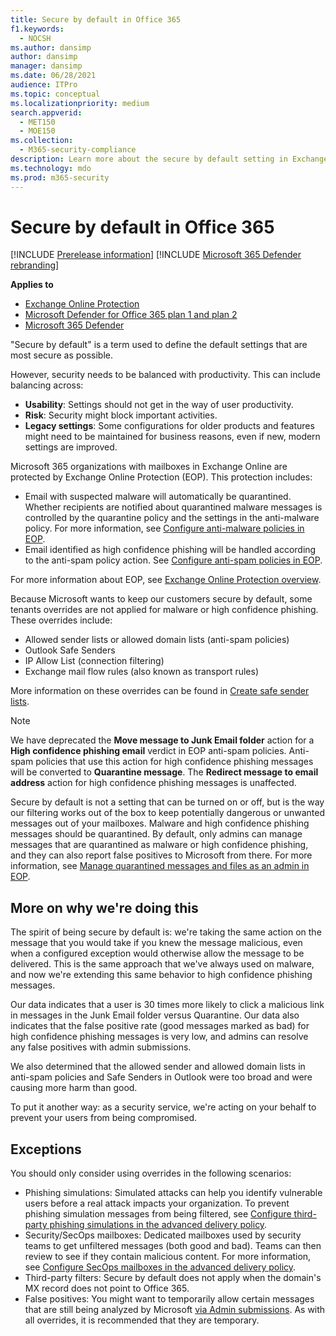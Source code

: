 ```yaml
---
title: Secure by default in Office 365
f1.keywords: 
  - NOCSH
ms.author: dansimp
author: dansimp
manager: dansimp
ms.date: 06/28/2021
audience: ITPro
ms.topic: conceptual
ms.localizationpriority: medium
search.appverid: 
  - MET150
  - MOE150
ms.collection: 
  - M365-security-compliance
description: Learn more about the secure by default setting in Exchange Online Protection (EOP)
ms.technology: mdo
ms.prod: m365-security
---
```


# Secure by default in Office 365

[!INCLUDE [Prerelease information](../includes/prerelease.md)]
[!INCLUDE [Microsoft 365 Defender rebranding](../includes/microsoft-defender-for-office.md)]

**Applies to**
- [Exchange Online Protection](exchange-online-protection-overview.md)
- [Microsoft Defender for Office 365 plan 1 and plan 2](defender-for-office-365.md)
- [Microsoft 365 Defender](../defender/microsoft-365-defender.md)

"Secure by default" is a term used to define the default settings that are most secure as possible.

However, security needs to be balanced with productivity. This can include balancing across:

- **Usability**: Settings should not get in the way of user productivity.
- **Risk**: Security might block important activities.
- **Legacy settings**: Some configurations for older products and features might need to be maintained for business reasons, even if new, modern settings are improved.

Microsoft 365 organizations with mailboxes in Exchange Online are protected by Exchange Online Protection (EOP). This protection includes:

- Email with suspected malware will automatically be quarantined. Whether recipients are notified about quarantined malware messages is controlled by the quarantine policy and the settings in the anti-malware policy. For more information, see [Configure anti-malware policies in EOP](configure-anti-malware-policies.md).
- Email identified as high confidence phishing will be handled according to the anti-spam policy action. See [Configure anti-spam policies in EOP](configure-your-spam-filter-policies.md).

For more information about EOP, see [Exchange Online Protection overview](exchange-online-protection-overview.md).

Because Microsoft wants to keep our customers secure by default, some tenants overrides are not applied for malware or high confidence phishing. These overrides include:

- Allowed sender lists or allowed domain lists (anti-spam policies)
- Outlook Safe Senders
- IP Allow List (connection filtering)
- Exchange mail flow rules (also known as transport rules)

More information on these overrides can be found in [Create safe sender lists](create-safe-sender-lists-in-office-365.md).

> [!NOTE]
> We have deprecated the **Move message to Junk Email folder** action for a **High confidence phishing email** verdict in EOP anti-spam policies. Anti-spam policies that use this action for high confidence phishing messages will be converted to **Quarantine message**. The **Redirect message to email address** action for high confidence phishing messages is unaffected.

Secure by default is not a setting that can be turned on or off, but is the way our filtering works out of the box to keep potentially dangerous or unwanted messages out of your mailboxes. Malware and high confidence phishing messages should be quarantined. By default, only admins can manage messages that are quarantined as malware or high confidence phishing, and they can also report false positives to Microsoft from there. For more information, see [Manage quarantined messages and files as an admin in EOP](manage-quarantined-messages-and-files.md).

## More on why we're doing this

The spirit of being secure by default is: we're taking the same action on the message that you would take if you knew the message malicious, even when a configured exception would otherwise allow the message to be delivered. This is the same approach that we've always used on malware, and now we're extending this same behavior to high confidence phishing messages.

Our data indicates that a user is 30 times more likely to click a malicious link in messages in the Junk Email folder versus Quarantine. Our data also indicates that the false positive rate (good messages marked as bad) for high confidence phishing messages is very low, and admins can resolve any false positives with admin submissions.

We also determined that the allowed sender and allowed domain lists in anti-spam policies and Safe Senders in Outlook were too broad and were causing more harm than good.

To put it another way: as a security service, we're acting on your behalf to prevent your users from being compromised.

## Exceptions

You should only consider using overrides in the following scenarios:

- Phishing simulations: Simulated attacks can help you identify vulnerable users before a real attack impacts your organization. To prevent phishing simulation messages from being filtered, see [Configure third-party phishing simulations in the advanced delivery policy](/microsoft-365/security/office-365-security/configure-advanced-delivery#use-the-microsoft-365-defender-portal-to-configure-third-party-phishing-simulations-in-the-advanced-delivery-policy).
- Security/SecOps mailboxes: Dedicated mailboxes used by security teams to get unfiltered messages (both good and bad). Teams can then review to see if they contain malicious content. For more information, see [Configure SecOps mailboxes in the advanced delivery policy](/microsoft-365/security/office-365-security/configure-advanced-delivery#use-the-microsoft-365-defender-portal-to-configure-secops-mailboxes-in-the-advanced-delivery-policy).
- Third-party filters: Secure by default does not apply when the domain's MX record does not point to Office 365.
- False positives: You might want to temporarily allow certain messages that are still being analyzed by Microsoft [via Admin submissions](admin-submission.md). As with all overrides, it is recommended that they are temporary.
